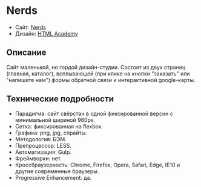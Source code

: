 # Nerds

* Сайт: [Nerds](https://rhm5.github.io/Nerds/)
* Дизайн: [HTML Academy](https://htmlacademy.ru/)

## Описание

Сайт маленькой, но гордой дизайн-студии. Состоит из двух страниц (главная, каталог), всплывающей (при клике на кнопки "заказать" или 
"напишите нам") формы обратной связи и интерактивной google-карты.

## Технические подробности

* Парадигма: сайт свёрстан в одной фиксированной версии с минимальной шириной 960px.
* Сетка: фиксированная на flexbox.
* Графика: png, jpg, спрайты.
* Методология: БЭМ.
* Препроцессор: LESS.
* Автоматизация: Gulp.
* Фреймворки: нет.
* Кроссбраузерность: Chrome, Firefox, Opera, Safari, Edge, IE10 и другие современные браузеры.
* Progressive Enhancement: да.
